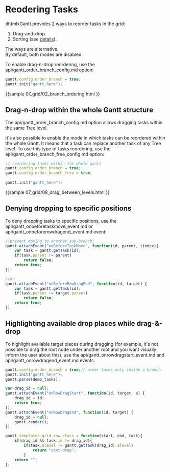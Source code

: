 Reodering Tasks
===================================
dhtmlxGantt  provides 2 ways to reorder tasks in the grid:

1. Drag-and-drop.
2. Sorting (see [details](desktop/sorting.md)).

The ways are alternative. <br>
By default, both modes are disabled. 

To enable drag-n-drop reordering, use the api/gantt_order_branch_config.md option: 

~~~js
gantt.config.order_branch = true;
gantt.init("gantt_here");
~~~

{{sample
	07_grid/02_branch_ordering.html
 }}
 
 
Drag-n-drop within the whole Gantt structure
--------------------------------------------

The api/gantt_order_branch_config.md option allows dragging tasks within the same Tree level.

It's also possible to enable the mode in which tasks can be reordered within the whole Gantt. It means that a task can replace another task of any Tree level.
To use this type of tasks reordering, use the api/gantt_order_branch_free_config.md option:

~~~js
// reordering tasks within the whole gantt
gantt.config.order_branch = true;
gantt.config.order_branch_free = true;
 
gantt.init("gantt_here");
~~~
 
{{sample
07_grid/08_drag_between_levels.html
}} 

Denying dropping to specific positions
------------------------------------------------
To deny dropping tasks to specific positions, use the api/gantt_onbeforetaskmove_event.md or api/gantt_onbeforerowdragend_event.md event:

~~~js
//prevent moving to another sub-branch:
gantt.attachEvent("onBeforeTaskMove", function(id, parent, tindex){
    var task = gantt.getTask(id);
    if(task.parent != parent)
        return false;
    return true;
});

//or
gantt.attachEvent("onBeforeRowDragEnd", function(id, target) {
	var task = gantt.getTask(id);
    if(task.parent != target.parent)
        return false;
    return true;
});

~~~


Highlighting available drop places while drag-&-drop
------------------------------------------------------------
To highlight available target places during dragging (for example, it's not possible to drag the root node under another root and you want visually inform the user about this), 
use the api/gantt_onrowdragstart_event.md and api/gantt_onrowdragend_event.md events: 

~~~js
gantt.config.order_branch = true;// order tasks only inside a branch
gantt.init("gantt_here");
gantt.parse(demo_tasks);

var drag_id = null;
gantt.attachEvent("onRowDragStart", function(id, target, e) {
	drag_id = id;
    return true;
});
gantt.attachEvent("onRowDragEnd", function(id, target) {
	drag_id = null;
    gantt.render();
});

gantt.templates.grid_row_class = function(start, end, task){
	if(drag_id && task.id != drag_id){
    	if(task.$level != gantt.getTask(drag_id).$level)
        	return "cant-drop";
		}
	return "";
};
~~~


